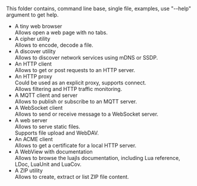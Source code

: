 This folder contains, command line base, single file, examples, use "--help" argument to get help.

* A tiny web browser  
Allows open a web page with no tabs.
* A cipher utility  
Allows to encode, decode a file.
* A discover utility  
Allows to discover network services using mDNS or SSDP.
* An HTTP client  
Allows to get or post requests to an HTTP server.
* An HTTP proxy  
Could be used as an explicit proxy, supports connect.  
Allows filtering and HTTP traffic monitoring.
* A MQTT client and server  
Allows to publish or subscribe to an MQTT server.
* A WebSocket client  
Allows to send or receive message to a WebSocket server.
* A web server  
Allows to serve static files.  
Supports file upload and WebDAV.
* An ACME client  
Allows to get a certificate for a local HTTP server.
* A WebView with documentation  
Allows to browse the luajls documentation, including Lua reference, LDoc, LuaUnit and LuaCov.
* A ZIP utility  
Allows to create, extract or list ZIP file content.
